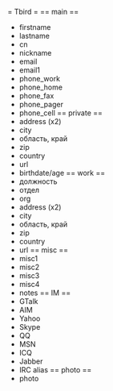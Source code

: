 = Tbird =
== main ==
* firstname
* lastname
* cn
* nickname
* email
* email1
* phone_work
* phone_home
* phone_fax
* phone_pager
* phone_cell
== private ==
* address (x2)
* city
* область, край
* zip
* country
* url
* birthdate/age
== work ==
* должность
* отдел
* org
* address (x2)
* city
* область, край
* zip
* country
* url
== misc ==
* misc1
* misc2
* misc3
* misc4
* notes
== IM ==
* GTalk
* AIM
* Yahoo
* Skype
* QQ
* MSN
* ICQ
* Jabber
* IRC alias
== photo ==
* photo
